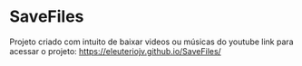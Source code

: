 # SaveFiles
Projeto criado com intuito de baixar videos ou músicas do youtube
link para acessar o projeto: https://eleuteriojv.github.io/SaveFiles/
